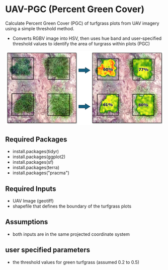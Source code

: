 # UAV-PGC (Percent Green Cover)
Calculate Percent Green Cover (PGC) of turfgrass plots from UAV imagery using a 
simple threshold method. 

- Converts RGBV image into HSV, then uses hue band and user-specified threshold 
values to identify the area of turgrass within plots (PGC)

![image info](./resources/pgc.png)

## Required Packages
- install.packages(tidyr)
- install.packages(ggplot2)
- install.packages(sf)
- install.packages(terra)
- install.packages("pracma")

## Required Inputs
- UAV Image (geotiff)
- shapefile that defines the boundary of the turfgrass plots

## Assumptions
- both inputs are in the same projected coordinate system

## user specified parameters
- the threshold values for green turfgrass (assumed 0.2 to 0.5)

